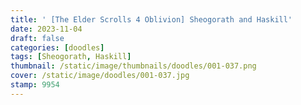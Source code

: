 ```yaml
---
title: ' [The Elder Scrolls 4 Oblivion] Sheogorath and Haskill'
date: 2023-11-04
draft: false
categories: [doodles]
tags: [Sheogorath, Haskill]
thumbnail: /static/image/thumbnails/doodles/001-037.png
cover: /static/image/doodles/001-037.jpg
stamp: 9954
---
```

